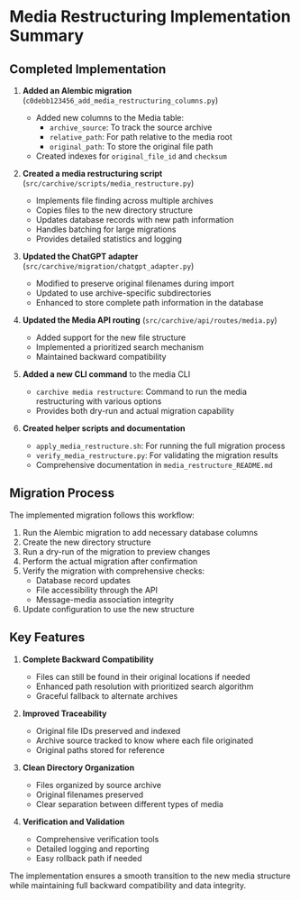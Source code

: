 # Media Restructuring Implementation Summary

## Completed Implementation

1. **Added an Alembic migration** (`c0debb123456_add_media_restructuring_columns.py`)
   - Added new columns to the Media table:
     - `archive_source`: To track the source archive
     - `relative_path`: For path relative to the media root 
     - `original_path`: To store the original file path
   - Created indexes for `original_file_id` and `checksum`

2. **Created a media restructuring script** (`src/carchive/scripts/media_restructure.py`)
   - Implements file finding across multiple archives
   - Copies files to the new directory structure
   - Updates database records with new path information
   - Handles batching for large migrations
   - Provides detailed statistics and logging

3. **Updated the ChatGPT adapter** (`src/carchive/migration/chatgpt_adapter.py`)
   - Modified to preserve original filenames during import
   - Updated to use archive-specific subdirectories
   - Enhanced to store complete path information in the database

4. **Updated the Media API routing** (`src/carchive/api/routes/media.py`)
   - Added support for the new file structure
   - Implemented a prioritized search mechanism
   - Maintained backward compatibility

5. **Added a new CLI command** to the media CLI
   - `carchive media restructure`: Command to run the media restructuring with various options
   - Provides both dry-run and actual migration capability

6. **Created helper scripts and documentation**
   - `apply_media_restructure.sh`: For running the full migration process
   - `verify_media_restructure.py`: For validating the migration results
   - Comprehensive documentation in `media_restructure_README.md`

## Migration Process

The implemented migration follows this workflow:

1. Run the Alembic migration to add necessary database columns
2. Create the new directory structure
3. Run a dry-run of the migration to preview changes
4. Perform the actual migration after confirmation
5. Verify the migration with comprehensive checks:
   - Database record updates
   - File accessibility through the API
   - Message-media association integrity
6. Update configuration to use the new structure

## Key Features

1. **Complete Backward Compatibility**
   - Files can still be found in their original locations if needed
   - Enhanced path resolution with prioritized search algorithm
   - Graceful fallback to alternate archives

2. **Improved Traceability**
   - Original file IDs preserved and indexed
   - Archive source tracked to know where each file originated
   - Original paths stored for reference

3. **Clean Directory Organization**
   - Files organized by source archive
   - Original filenames preserved
   - Clear separation between different types of media

4. **Verification and Validation**
   - Comprehensive verification tools
   - Detailed logging and reporting
   - Easy rollback path if needed

The implementation ensures a smooth transition to the new media structure while maintaining full backward compatibility and data integrity.